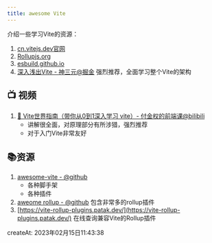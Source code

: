 ```yaml
---
title: awesome Vite
---
```


介绍一些学习Vite的资源：

1. [cn.vitejs.dev官网](https://cn.vitejs.dev/)
2. [Rollupjs.org](https://rollupjs.org/)
3. [esbuild.github.io](https://esbuild.github.io/)
4. [深入浅出Vite - 神三元@掘金](https://juejin.cn/book/7050063811973218341/section/7050063812044685343) 强烈推荐，全面学习整个Vite的架构



## 📺 视频

1. [🎉 Vite世界指南（带你从0到1深入学习 vite）- 付金权的前端课@bilibili](https://www.bilibili.com/video/BV1GN4y1M7P5)
   - 讲解很全面，对原理部分有所涉猎，强烈推荐
   - 对于入门Vite非常友好





## 📚资源

1. [awesome-vite - @github](https://github.com/vitejs/awesome-vite) 
   - 各种脚手架
   - 各种插件
2. [aweome rollup - @github](https://github.com/rollup/awesome) 包含非常多的rollup插件
3. [https://vite-rollup-plugins.patak.dev/](https://vite-rollup-plugins.patak.dev/) 在线查询兼容Vite的Rollup插件





createAt: 2023年02月15日11:43:38

